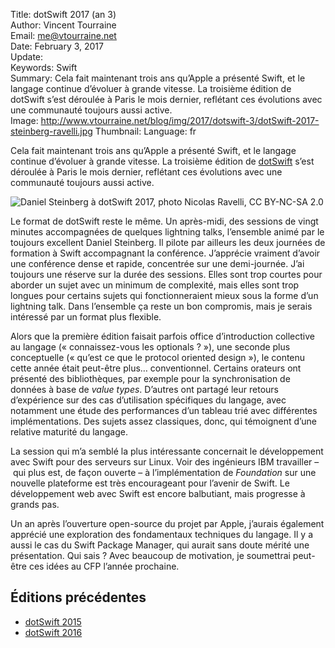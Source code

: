 Title:     dotSwift 2017 (an 3)  
Author:    Vincent Tourraine  
Email:     me@vtourraine.net  
Date:      February 3, 2017  
Update:   
Keywords:  Swift  
Summary:   Cela fait maintenant trois ans qu’Apple a présenté Swift, et le langage continue d’évoluer à grande vitesse. La troisième édition de dotSwift s’est déroulée à Paris le mois dernier, reflétant ces évolutions avec une communauté toujours aussi active.  
Image:     http://www.vtourraine.net/blog/img/2017/dotswift-3/dotSwift-2017-steinberg-ravelli.jpg
Thumbnail: 
Language:  fr  


Cela fait maintenant trois ans qu’Apple a présenté Swift, et le langage continue d’évoluer à grande vitesse. La troisième édition de [dotSwift](https://www.dotswift.io) s’est déroulée à Paris le mois dernier, reflétant ces évolutions avec une communauté toujours aussi active.

![Daniel Steinberg à dotSwift 2017, [photo Nicolas Ravelli](https://www.flickr.com/photos/97226415@N08/32512442512), CC BY-NC-SA 2.0](http://www.vtourraine.net/blog/img/2017/dotswift-3/dotSwift-2017-steinberg-ravelli.jpg)

Le format de dotSwift reste le même. Un après-midi, des sessions de vingt minutes accompagnées de quelques lightning talks, l’ensemble animé par le toujours excellent Daniel Steinberg. Il pilote par ailleurs les deux journées de formation à Swift accompagnant la conférence. J’apprécie vraiment d’avoir une conférence dense et rapide, concentrée sur une demi-journée. J’ai toujours une réserve sur la durée des sessions. Elles sont trop courtes pour aborder un sujet avec un minimum de complexité, mais elles sont trop longues pour certains sujets qui fonctionneraient mieux sous la forme d’un lightning talk. Dans l’ensemble ça reste un bon compromis, mais je serais intéressé par un format plus flexible.

Alors que la première édition faisait parfois office d’introduction collective au langage (« connaissez-vous les optionals ? »), une seconde plus conceptuelle (« qu’est ce que le protocol oriented design »), le contenu cette année était peut-être plus… conventionnel. Certains orateurs ont présenté des bibliothèques, par exemple pour la synchronisation de données à base de _value types_. D’autres ont partagé leur retours d’expérience sur des cas d’utilisation spécifiques du langage, avec notamment une étude des performances d’un tableau trié avec différentes implémentations. Des sujets assez classiques, donc, qui témoignent d’une relative maturité du langage.

La session qui m’a semblé la plus intéressante concernait le développement avec Swift pour des serveurs sur Linux. Voir des ingénieurs IBM travailler – qui plus est, de façon ouverte – à l’implémentation de _Foundation_ sur une nouvelle plateforme est très encourageant pour l’avenir de Swift. Le développement web avec Swift est encore balbutiant, mais progresse à grands pas.

Un an après l’ouverture open-source du projet par Apple, j’aurais également apprécié une exploration des fondamentaux techniques du langage. Il y a aussi le cas du Swift Package Manager, qui aurait sans doute mérité une présentation. Qui sais ? Avec beaucoup de motivation, je soumettrai peut-être ces idées au CFP l’année prochaine.


## Éditions précédentes

- [dotSwift 2015](http://www.vtourraine.net/blog/2015/dotswift-swift)
- [dotSwift 2016](http://www.vtourraine.net/blog/2016/dotswift-2)

